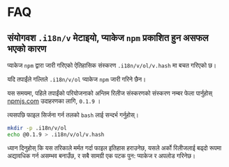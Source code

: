 # FAQ

## संयोगवश `.i18n/v` मेटाइयो, प्याकेज `npm` प्रकाशित हुन असफल भएको कारण

प्याकेज `npm` द्वारा जारी गरिएको ऐतिहासिक संस्करण `.i18n/v/ol/v.hash` मा बचत गरिएको छ।

यदि तपाईंले गल्तिले `.i18n/v/ol` प्याकेज `npm` जारी गरिने छैन।

यस समयमा, पहिले तपाईंको परियोजनाको अन्तिम रिलीज संस्करणको संस्करण नम्बर फेला पार्नुहोस् [npmjs.com](//npmjs.com) उदाहरणका लागि, `0.1.9` ।

त्यसपछि फाइल सिर्जना गर्न तलको `bash` लाई सन्दर्भ गर्नुहोस्।

```bash
mkdir -p .i18n/v/ol
echo @0.1.9 > .i18n/v/ol/v.hash
```

ध्यान दिनुहोस् कि यस तरिकाले मर्मत गर्दा फाइल इतिहास हराउनेछ, यसले अर्को रिलीजलाई बढ्दो रूपमा अद्यावधिक गर्न असम्भव बनाउँछ, र सबै सामग्री एक पटक पुन: प्याकेज र अपलोड गरिनेछ।